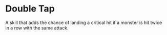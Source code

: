 # Double Tap

A skill that adds the chance of landing a critical hit if a monster is hit twice in a row with the same attack.